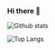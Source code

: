 ### Hi there 👋

![Github stats](https://github-readme-stats.vercel.app/api?username=Ishaan-11&count_private=true&show_icons=true&theme=buefy)

![Top Langs](https://github-readme-stats.vercel.app/api/top-langs/?username=Ishaan-11&exclude_repo=Sign-e&layout=compact&theme=buefy)




<!--
**Ishaan-11/Ishaan-11** is a ✨ _special_ ✨ repository because its `README.md` (this file) appears on your GitHub profile.

Here are some ideas to get you started:

- 🔭 I’m currently working on ...
- 🌱 I’m currently learning ...
- 👯 I’m looking to collaborate on ...
- 🤔 I’m looking for help with ...
- 💬 Ask me about ...
- 📫 How to reach me: ...
- 😄 Pronouns: ...
- ⚡ Fun fact: ...
-->
